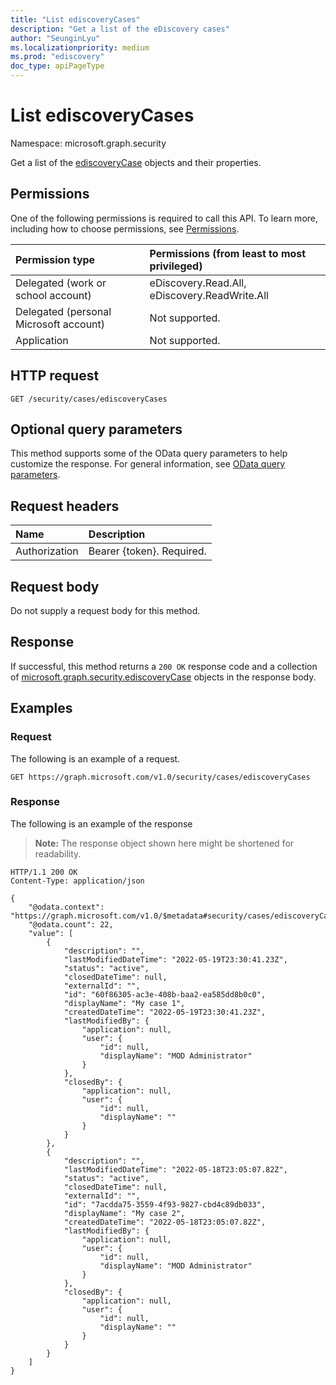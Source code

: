 ```yaml
---
title: "List ediscoveryCases"
description: "Get a list of the eDiscovery cases"
author: "SeunginLyu"
ms.localizationpriority: medium
ms.prod: "ediscovery"
doc_type: apiPageType
---
```


# List ediscoveryCases
Namespace: microsoft.graph.security



Get a list of the [ediscoveryCase](../resources/security-ediscoverycase.md) objects and their properties.

## Permissions
One of the following permissions is required to call this API. To learn more, including how to choose permissions, see [Permissions](/graph/permissions-reference).

|Permission type|Permissions (from least to most privileged)|
|:---|:---|
|Delegated (work or school account)|eDiscovery.Read.All, eDiscovery.ReadWrite.All|
|Delegated (personal Microsoft account)|Not supported.|
|Application|Not supported.|

## HTTP request

<!-- {
  "blockType": "ignored"
}
-->
``` http
GET /security/cases/ediscoveryCases
```

## Optional query parameters
This method supports some of the OData query parameters to help customize the response. For general information, see [OData query parameters](/graph/query-parameters).

## Request headers
|Name|Description|
|:---|:---|
|Authorization|Bearer {token}. Required.|

## Request body
Do not supply a request body for this method.

## Response

If successful, this method returns a `200 OK` response code and a collection of [microsoft.graph.security.ediscoveryCase](../resources/security-ediscoverycase.md) objects in the response body.

## Examples

### Request
The following is an example of a request.
<!-- {
  "blockType": "request",
  "name": "list_ediscoverycase"
}
-->
``` http
GET https://graph.microsoft.com/v1.0/security/cases/ediscoveryCases
```


### Response
The following is an example of the response
>**Note:** The response object shown here might be shortened for readability.
<!-- {
  "blockType": "response",
  "truncated": true,
  "@odata.type": "Collection(microsoft.graph.security.ediscoveryCase)"
}
-->
``` http
HTTP/1.1 200 OK
Content-Type: application/json

{
    "@odata.context": "https://graph.microsoft.com/v1.0/$metadata#security/cases/ediscoveryCases",
    "@odata.count": 22,
    "value": [
        {
            "description": "",
            "lastModifiedDateTime": "2022-05-19T23:30:41.23Z",
            "status": "active",
            "closedDateTime": null,
            "externalId": "",
            "id": "60f86305-ac3e-408b-baa2-ea585dd8b0c0",
            "displayName": "My case 1",
            "createdDateTime": "2022-05-19T23:30:41.23Z",
            "lastModifiedBy": {
                "application": null,
                "user": {
                    "id": null,
                    "displayName": "MOD Administrator"
                }
            },
            "closedBy": {
                "application": null,
                "user": {
                    "id": null,
                    "displayName": ""
                }
            }
        },
        {
            "description": "",
            "lastModifiedDateTime": "2022-05-18T23:05:07.82Z",
            "status": "active",
            "closedDateTime": null,
            "externalId": "",
            "id": "7acdda75-3559-4f93-9827-cbd4c89db033",
            "displayName": "My case 2",
            "createdDateTime": "2022-05-18T23:05:07.82Z",
            "lastModifiedBy": {
                "application": null,
                "user": {
                    "id": null,
                    "displayName": "MOD Administrator"
                }
            },
            "closedBy": {
                "application": null,
                "user": {
                    "id": null,
                    "displayName": ""
                }
            }
        }
    ]
}
```

